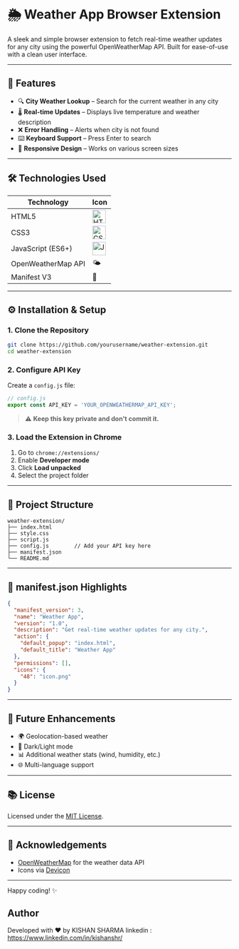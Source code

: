 # 🌦️ Weather App Browser Extension

A sleek and simple browser extension to fetch real-time weather updates for any city using the powerful OpenWeatherMap API. Built for ease-of-use with a clean user interface.

---

## 🌟 Features

- 🔍 **City Weather Lookup** – Search for the current weather in any city
- 🌡️ **Real-time Updates** – Displays live temperature and weather description
- ❌ **Error Handling** – Alerts when city is not found
- ⌨️ **Keyboard Support** – Press Enter to search
- 📱 **Responsive Design** – Works on various screen sizes

---

## 🛠️ Technologies Used

| Technology            | Icon                                     |
|----------------------|------------------------------------------|
| HTML5                | <img src="https://cdn.jsdelivr.net/gh/devicons/devicon/icons/html5/html5-original.svg" alt="HTML5" width="30" /> |
| CSS3                 | <img src="https://cdn.jsdelivr.net/gh/devicons/devicon/icons/css3/css3-original.svg" alt="CSS3" width="30" />   |
| JavaScript (ES6+)    | <img src="https://cdn.jsdelivr.net/gh/devicons/devicon/icons/javascript/javascript-original.svg" alt="JavaScript" width="30" /> |
| OpenWeatherMap API   | 🌤️                                        |
| Manifest V3          | 🧾                                        |

---

## ⚙️ Installation & Setup

### 1. Clone the Repository
```bash
git clone https://github.com/yourusername/weather-extension.git
cd weather-extension
```

### 2. Configure API Key
Create a `config.js` file:
```js
// config.js
export const API_KEY = 'YOUR_OPENWEATHERMAP_API_KEY';
```
> ⚠️ **Keep this key private and don't commit it.**

### 3. Load the Extension in Chrome
1. Go to `chrome://extensions/`
2. Enable **Developer mode**
3. Click **Load unpacked**
4. Select the project folder

---

## 📁 Project Structure
```
weather-extension/
├── index.html
├── style.css
├── script.js
├── config.js        // Add your API key here
├── manifest.json
└── README.md
```

---

## 📄 manifest.json Highlights
```json
{
  "manifest_version": 3,
  "name": "Weather App",
  "version": "1.0",
  "description": "Get real-time weather updates for any city.",
  "action": {
    "default_popup": "index.html",
    "default_title": "Weather App"
  },
  "permissions": [],
  "icons": {
    "48": "icon.png"
  }
}
```

---

## 🚀 Future Enhancements
- 🌍 Geolocation-based weather
- 🌙 Dark/Light mode
- 📊 Additional weather stats (wind, humidity, etc.)
- 🌐 Multi-language support

---

## 📚 License

Licensed under the [MIT License](LICENSE).

---

## 📆 Acknowledgements

- [OpenWeatherMap](https://openweathermap.org/) for the weather data API
- Icons via [Devicon](https://devicon.dev/)

---

Happy coding! ✨

## Author
Developed with ❤️ by KISHAN SHARMA
linkedin : https://www.linkedin.com/in/kishanshr/
